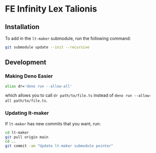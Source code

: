 # FE Infinity Lex Talionis

## Installation

To add in the `lt-maker` submodule, run the following command:

```bash
git submodule update --init --recursive
```

## Development

### Making Deno Easier

```bash
alias dr='deno run --allow-all'
```

which allows you to call `dr path/to/file.ts` instead of `deno run --allow-all path/to/file.ts`.


### Updating lt-maker

If `lt-maker` has new commits that you want, run:

```bash
cd lt-maker
git pull origin main
cd ..
git commit -am "Update lt-maker submodule pointer"
```
